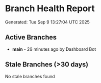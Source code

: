 # Branch Health Report
Generated: Tue Sep  9 13:27:04 UTC 2025

## Active Branches
- **main** - 26 minutes ago by Dashboard Bot

## Stale Branches (>30 days)
No stale branches found

